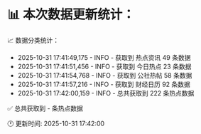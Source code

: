 📊 本次数据更新统计：
==========================

📈 数据分类统计：
- 2025-10-31 17:41:49,175 - INFO - 获取到 热点资讯 49 条数据
- 2025-10-31 17:41:51,456 - INFO - 获取到 今日热点 23 条数据
- 2025-10-31 17:41:54,768 - INFO - 获取到 公社热帖 58 条数据
- 2025-10-31 17:41:57,216 - INFO - 获取到 财经日历 92 条数据
- 2025-10-31 17:42:00,159 - INFO - 总共获取到 222 条热点数据

✅ 总共获取到 - 条热点数据

🕐 更新时间: 2025-10-31 17:42:00
